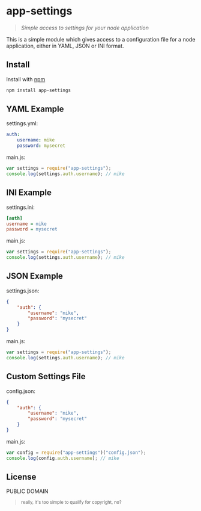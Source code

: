 # app-settings

>*Simple access to settings for your node application*

This is a simple module which gives access to a configuration file for a node application, either in YAML, JSON or INI format.

## Install

Install with [npm](https://npmjs.org/package/app-settings)

```bash
npm install app-settings
```


## YAML Example

settings.yml:
```yml
auth:
    username: mike
    password: mysecret
```

main.js:
```js
var settings = require("app-settings");
console.log(settings.auth.username); // mike
```


## INI Example

settings.ini:
```ini
[auth]
username = mike
password = mysecret
```

main.js:
```js
var settings = require("app-settings");
console.log(settings.auth.username); // mike
```


## JSON Example

settings.json:
```json
{
    "auth": {
        "username": "mike",
        "password": "mysecret"
    }
}
```

main.js:
```js
var settings = require("app-settings");
console.log(settings.auth.username); // mike
```


## Custom Settings File

config.json:
```json
{
    "auth": {
        "username": "mike",
        "password": "mysecret"
    }
}
```

main.js:

```js
var config = require("app-settings")("config.json");
console.log(config.auth.username); // mike
```

## License

PUBLIC DOMAIN

> <small>really, it's too simple to qualify for copyright, no?</small>
